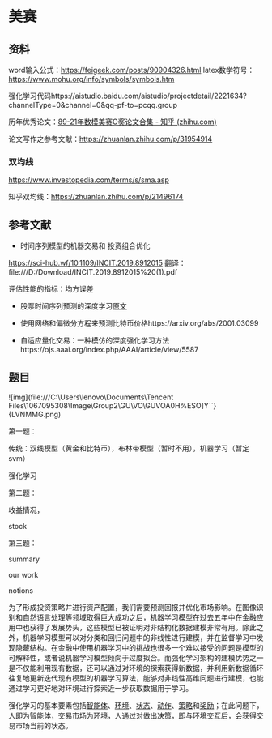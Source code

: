 # 美赛

## 资料

word输入公式：https://feigeek.com/posts/90904326.html latex数学符号：https://www.mohu.org/info/symbols/symbols.htm

强化学习代码https://aistudio.baidu.com/aistudio/projectdetail/2221634?channelType=0&channel=0&qq-pf-to=pcqq.group

历年优秀论文：[89-21年数模美赛O奖论文合集 - 知乎 (zhihu.com)](https://zhuanlan.zhihu.com/p/452353086)

论文写作之参考文献：https://zhuanlan.zhihu.com/p/31954914

### 双均线

https://www.investopedia.com/terms/s/sma.asp

知乎双均线：https://zhuanlan.zhihu.com/p/21496174



## 参考文献

- 时间序列模型的机器交易和 投资组合优化

https://sci-hub.wf/10.1109/INCIT.2019.8912015 翻译：file:///D:/Download/INCIT.2019.8912015%20(1).pdf

评估性能的指标：均方误差

- 股票时间序列预测的深度学习[原文](chrome-extension://ikhdkkncnoglghljlkmcimlnlhkeamad/pdf-viewer/web/viewer.html?file=https%3A%2F%2Fdeliverypdf.ssrn.com%2Fdelivery.php%3FID%3D780025027093085078005102093107125031007048068055025069102113085123091068028113006024007063049014102035101119124090088031029064000033062052083124078123070003087077090005062075025077122065104095095079118116026116008028087025111103023001109123097078117098%26EXT%3Dpdf%26INDEX%3DTRUE)

- 使用网络和偏微分方程来预测比特币价格https://arxiv.org/abs/2001.03099
- 自适应量化交易：一种模仿的深度强化学习方法https://ojs.aaai.org/index.php/AAAI/article/view/5587

## 题目

![img](file:///C:\Users\lenovo\Documents\Tencent Files\1067095308\Image\Group2\GU\VO\GUVOA0H%ESO]Y``}{LVNMMG.png)







第一题：

传统：双线模型（黄金和比特币），布林带模型（暂时不用），机器学习（暂定svm）

强化学习



第二题：

收益情况，

stock



第三题：



summary 

our work

notions

为了形成投资策略并进行资产配置，我们需要预测回报并优化市场影响。在图像识别和自然语言处理等领域取得巨大成功之后，机器学习模型在过去五年中在金融应用中也获得了发展势头，这些模型已被证明对非结构化数据建模非常有用。除此之外，机器学习模型可以对分类和回归问题中的非线性进行建模，并在监督学习中发现隐藏结构。在金融中使用机器学习中的挑战也很多一个难以接受的问题是模型的可解释性，或者说机器学习模型倾向于过度拟合。而强化学习架构的建模优势之一是不仅能利用现有数据，还可以通过对环境的探索获得新数据，并利用新数据循环往复地更新迭代现有模型的机器学习算法，能够对非线性高维问题进行建模，也能通过学习更好地对环境进行探索近一步获取数据用于学习。

强化学习的基本要素包括[智能体](https://paddlepedia.readthedocs.io/en/latest/tutorials/reinforcement_learning/basic_information.html)、[环境](https://paddlepedia.readthedocs.io/en/latest/tutorials/reinforcement_learning/basic_information.html)、[状态](https://paddlepedia.readthedocs.io/en/latest/tutorials/reinforcement_learning/basic_information.html)、[动作](https://paddlepedia.readthedocs.io/en/latest/tutorials/reinforcement_learning/basic_information.html)、[策略](https://paddlepedia.readthedocs.io/en/latest/tutorials/reinforcement_learning/basic_information.html)和[奖励](https://paddlepedia.readthedocs.io/en/latest/tutorials/reinforcement_learning/basic_information.html)；在此问题下，人即为智能体，交易市场为环境，人通过对做出决策，即与环境交互后，会获得交易市场当前的状态。